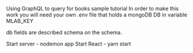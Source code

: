 Using GraphQL to query for books sample tutorial
In order to make this work you will need your own
.env file that holds a mongoDB DB in variable MLAB_KEY

db fields are described schema on the schema.

Start server - nodemon app
Start React - yarn start